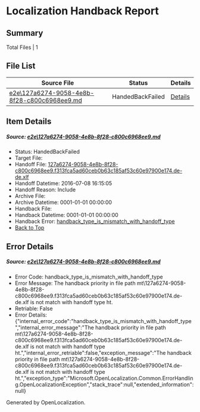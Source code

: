 # <a name='report-top'></a> Localization Handback Report

## Summary
 Total Files | 1

## File List
 Source File | Status | Details 
 ----------- | ------ | ------- 
 [e2e\127a6274-9058-4e8b-8f28-c800c6968ee9.md](https://github.com/OpenLocalizationTestOrg/oltest/blob/18995eacaea32ac102f49d61a1ea1121052cdb80/e2e/127a6274-9058-4e8b-8f28-c800c6968ee9.md) | HandedBackFailed | [Details](#810fbbeb2ffc082dcec78302df810309465d90c81)

## Item Details
##### <a name='810fbbeb2ffc082dcec78302df810309465d90c81'></a> Source: [e2e\127a6274-9058-4e8b-8f28-c800c6968ee9.md](https://github.com/OpenLocalizationTestOrg/oltest/blob/18995eacaea32ac102f49d61a1ea1121052cdb80/e2e/127a6274-9058-4e8b-8f28-c800c6968ee9.md)
* Status: HandedBackFailed
* Target File: 
* Handoff File: [127a6274-9058-4e8b-8f28-c800c6968ee9.f313fca5ad60ceb0b63c185af53c60e97900e174.de-de.xlf](https://github.com/OpenLocalizationTestOrg/olhandoff-e2e/blob/12dd69ce28edb1614f4ba57cc24e142ba77080f0/ol-handoff/OpenLocalizationTestOrg/oltest-dede-fly/ci/ht/127a6274-9058-4e8b-8f28-c800c6968ee9.f313fca5ad60ceb0b63c185af53c60e97900e174.de-de.xlf)
* Handoff Datetime: 2016-07-08 16:15:05
* Handoff Reason: Include
* Archive File: 
* Archive Datetime: 0001-01-01 00:00:00
* Handback File: 
* Handback Datetime: 0001-01-01 00:00:00
* Handback Error: [handback_type_is_mismatch_with_handoff_type](#810fbbeb2ffc082dcec78302df810309465d90c81handback_type_is_mismatch_with_handoff_type)
* [Back to Top](#report-top)


## Error Details
##### <a name='810fbbeb2ffc082dcec78302df810309465d90c81handback_type_is_mismatch_with_handoff_type'></a> Source: [e2e\127a6274-9058-4e8b-8f28-c800c6968ee9.md](#810fbbeb2ffc082dcec78302df810309465d90c81)
* Error Code: handback_type_is_mismatch_with_handoff_type
* Error Message: The handback priority in file path mt\127a6274-9058-4e8b-8f28-c800c6968ee9.f313fca5ad60ceb0b63c185af53c60e97900e174.de-de.xlf is not match with handoff type ht.
* Retriable: False
* Error Details: {"internal_error_code":"handback_type_is_mismatch_with_handoff_type","internal_error_message":"The handback priority in file path mt\\127a6274-9058-4e8b-8f28-c800c6968ee9.f313fca5ad60ceb0b63c185af53c60e97900e174.de-de.xlf is not match with handoff type ht.","internal_error_retriable":false,"exception_message":"The handback priority in file path mt\\127a6274-9058-4e8b-8f28-c800c6968ee9.f313fca5ad60ceb0b63c185af53c60e97900e174.de-de.xlf is not match with handoff type ht.","exception_type":"Microsoft.OpenLocalization.Common.ErrorHandling.OpenLocalizationException","stack_trace":null,"extended_information":null}


Generated by OpenLocalization.
